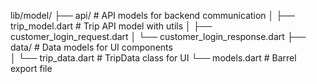lib/model/
├── api/                     # API models for backend communication
│   ├── trip_model.dart     # Trip API model with utils
│   ├── customer_login_request.dart
│   └── customer_login_response.dart
├── data/                   # Data models for UI components  
│   └── trip_data.dart     # TripData class for UI
└── models.dart            # Barrel export file
